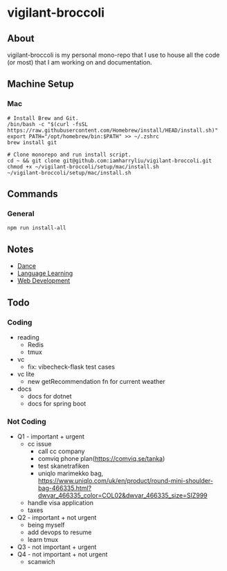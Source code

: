 # vigilant-broccoli

## About

vigilant-broccoli is my personal mono-repo that I use to house all the code (or most) that I am working on and documentation.

## Machine Setup

### Mac

```
# Install Brew and Git.
/bin/bash -c "$(curl -fsSL https://raw.githubusercontent.com/Homebrew/install/HEAD/install.sh)"
export PATH="/opt/homebrew/bin:$PATH" >> ~/.zshrc
brew install git
```

```
# Clone monorepo and run install script.
cd ~ && git clone git@github.com:iamharryliu/vigilant-broccoli.git
chmod +x ~/vigilant-broccoli/setup/mac/install.sh
~/vigilant-broccoli/setup/mac/install.sh
```

## Commands

### General

```
npm run install-all
```

## Notes

- [Dance](notes/dance/)
- [Language Learning](notes/language-learning/)
- [Web Development](notes/software/web-dev/)

## Todo

### Coding

- reading
  - Redis
  - tmux
- vc
  - fix: vibecheck-flask test cases
- vc lite
  - new getRecommendation fn for current weather
- docs
  - docs for dotnet
  - docs for spring boot

### Not Coding

- Q1 - important + urgent
  - cc issue
    - call cc company
    - comviq phone plan(https://comviq.se/tanka)
    - test skanetrafiken
    - uniqlo marimekko bag, https://www.uniqlo.com/uk/en/product/round-mini-shoulder-bag-466335.html?dwvar_466335_color=COL02&dwvar_466335_size=SIZ999
  - handle visa application
  - taxes
- Q2 - important + not urgent
  - being myself
  - add devops to resume
  - learn tmux
- Q3 - not important + urgent
- Q4 - not important + not urgent
  - scanwich
